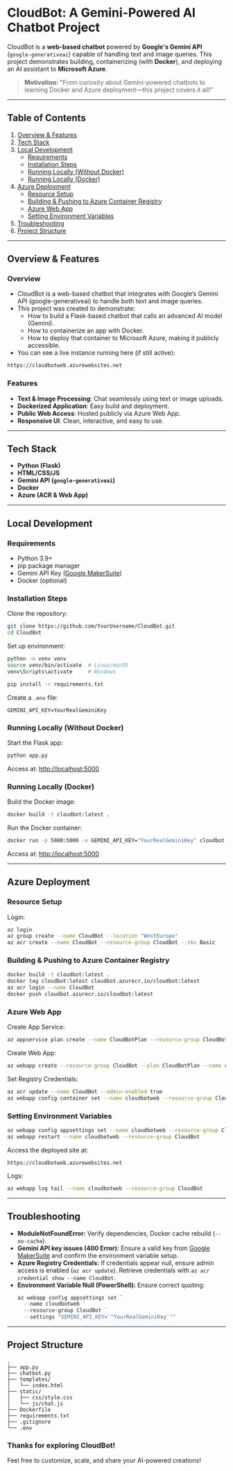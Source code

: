 # CloudBot: A Gemini-Powered AI Chatbot Project

CloudBot is a **web-based chatbot** powered by **Google's Gemini API** (`google-generativeai`) capable of handling text and image queries. This project demonstrates building, containerizing (with **Docker**), and deploying an AI assistant to **Microsoft Azure**.

> **Motivation:** "From curiosity about Gemini-powered chatbots to learning Docker and Azure deployment—this project covers it all!"

---

## Table of Contents

1. [Overview & Features](#overview--features)
2. [Tech Stack](#tech-stack)
3. [Local Development](#local-development)
   - [Requirements](#requirements)
   - [Installation Steps](#installation-steps)
   - [Running Locally (Without Docker)](#running-locally-without-docker)
   - [Running Locally (Docker)](#running-locally-docker)
4. [Azure Deployment](#azure-deployment)
   - [Resource Setup](#resource-setup)
   - [Building & Pushing to Azure Container Registry](#building--pushing-to-azure-container-registry)
   - [Azure Web App](#azure-web-app)
   - [Setting Environment Variables](#setting-environment-variables)
5. [Troubleshooting](#troubleshooting)
6. [Project Structure](#project-structure)

---

## Overview & Features

### Overview

- CloudBot is a web-based chatbot that integrates with Google’s Gemini API (google-generativeai) to handle both text and image queries. 
- This project was created to demonstrate:
    - How to build a Flask-based chatbot that calls an advanced AI model (Gemini).
    - How to containerize an app with Docker.
    - How to deploy that container to Microsoft Azure, making it publicly accessible.
- You can see a live instance running here (if still active):
```bash
https://cloudbotweb.azurewebsites.net
```


### Features

- **Text & Image Processing**: Chat seamlessly using text or image uploads.
- **Dockerized Application**: Easy build and deployment.
- **Public Web Access**: Hosted publicly via Azure Web App.
- **Responsive UI**: Clean, interactive, and easy to use.

---

## Tech Stack

- **Python (Flask)**
- **HTML/CSS/JS**
- **Gemini API (`google-generativeai`)**
- **Docker**
- **Azure (ACR & Web App)**

---

## Local Development

### Requirements

- Python 3.9+
- pip package manager
- Gemini API Key ([Google MakerSuite](https://makersuite.google.com/app/apikey))
- Docker (optional)

### Installation Steps

Clone the repository:
```bash
git clone https://github.com/YourUsername/CloudBot.git
cd CloudBot
```

Set up environment:
```bash
python -m venv venv
source venv/bin/activate  # Linux/macOS
venv\Scripts\activate     # Windows

pip install -r requirements.txt
```

Create a `.env` file:
```env
GEMINI_API_KEY=YourRealGeminiKey
```

### Running Locally (Without Docker)

Start the Flask app:
```bash
python app.py
```
Access at: [http://localhost:5000](http://localhost:5000)

### Running Locally (Docker)

Build the Docker image:
```bash
docker build -t cloudbot:latest .
```

Run the Docker container:
```bash
docker run -p 5000:5000 -e GEMINI_API_KEY="YourRealGeminiKey" cloudbot:latest
```

Access at: [http://localhost:5000](http://localhost:5000)

---

## Azure Deployment

### Resource Setup

Login:
```bash
az login
az group create --name CloudBot --location "WestEurope"
az acr create --name CloudBot --resource-group CloudBot --sku Basic
```

### Building & Pushing to Azure Container Registry

```bash
docker build -t cloudbot:latest .
docker tag cloudbot:latest cloudbot.azurecr.io/cloudbot:latest
az acr login --name CloudBot
docker push cloudbot.azurecr.io/cloudbot:latest
```

### Azure Web App

Create App Service:
```bash
az appservice plan create --name CloudBotPlan --resource-group CloudBot --sku B1 --is-linux
```

Create Web App:
```bash
az webapp create --resource-group CloudBot --plan CloudBotPlan --name cloudbotweb --deployment-container-image-name cloudbot.azurecr.io/cloudbot:latest
```

Set Registry Credentials:
```bash
az acr update --name CloudBot --admin-enabled true
az webapp config container set --name cloudbotweb --resource-group CloudBot --container-image-name cloudbot.azurecr.io/cloudbot:latest --container-registry-url https://cloudbot.azurecr.io --container-registry-user <ACR_USERNAME> --container-registry-password "<ACR_PASSWORD>"
```

### Setting Environment Variables

```bash
az webapp config appsettings set --name cloudbotweb --resource-group CloudBot --settings GEMINI_API_KEY="YourRealGeminiKey"
az webapp restart --name cloudbotweb --resource-group CloudBot
```

Access the deployed site at:
```
https://cloudbotweb.azurewebsites.net
```

Logs:
```bash
az webapp log tail --name cloudbotweb --resource-group CloudBot
```

---

## Troubleshooting

- **ModuleNotFoundError:** Verify dependencies, Docker cache rebuild (`--no-cache`).
- **Gemini API key issues (400 Error):** Ensure a valid key from [Google MakerSuite](https://makersuite.google.com/app/apikey) and confirm the environment variable setup.
- **Azure Registry Credentials:** If credentials appear null, ensure admin access is enabled (`az acr update`). Retrieve credentials with `az acr credential show --name CloudBot`.
- **Environment Variable Null (PowerShell):** Ensure correct quoting:
  ```powershell
  az webapp config appsettings set `
    --name cloudbotweb `
    --resource-group CloudBot `
    --settings "GEMINI_API_KEY=`"YourRealGeminiKey`""
  ```

---

## Project Structure

```
.
├── app.py
├── chatbot.py
├── templates/
│   └── index.html
├── static/
│   ├── css/style.css
│   └── js/chat.js
├── Dockerfile
├── requirements.txt
├── .gitignore
└── .env
```

### Thanks for exploring CloudBot!

Feel free to customize, scale, and share your AI-powered creations!

